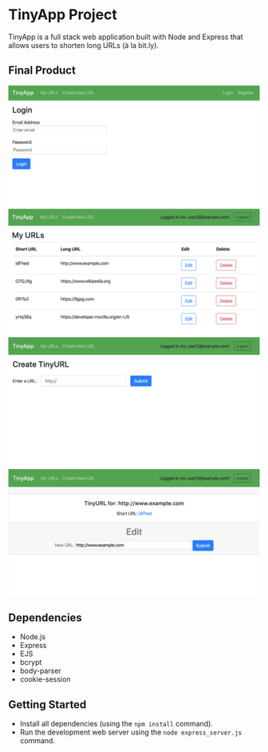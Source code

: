 # TinyApp Project

TinyApp is a full stack web application built with Node and Express that allows users to shorten long URLs (à la bit.ly).

## Final Product

!["Login Page"](https://github.com/shuchitama/tinyapp/blob/master/docs/login-page.png?raw=true)
!["URLs Page"](https://github.com/shuchitama/tinyapp/blob/master/docs/urls-page.png?raw=true)
!["Create New TinyURL Page"](https://github.com/shuchitama/tinyapp/blob/master/docs/create-new-url.png?raw=true)
!["Newly Created TinyURL"](https://github.com/shuchitama/tinyapp/blob/master/docs/new-url-page.png?raw=true)

## Dependencies

- Node.js
- Express
- EJS
- bcrypt
- body-parser
- cookie-session

## Getting Started

- Install all dependencies (using the `npm install` command).
- Run the development web server using the `node express_server.js` command.